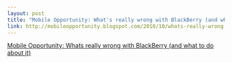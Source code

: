 ```yaml
--- 
layout: post
title: "Mobile Opportunity: What's really wrong with BlackBerry (and what to do about it)"
link: http://mobileopportunity.blogspot.com/2010/10/whats-really-wrong-with-blackberry-and.html
---
```

<a href=
"http://mobileopportunity.blogspot.com/2010/10/whats-really-wrong-with-blackberry-and.html">
Mobile Opportunity: Whats really wrong with BlackBerry (and what to
do about it)</a>
